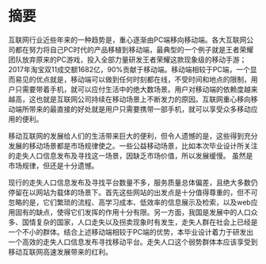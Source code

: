 # 摘要
互联网行业近些年来的一种趋势是，重心逐渐由PC端移向移动端。各大互联网公司都在努力将自己PC时代的产品移植到移动端，最典型的一个例子就是王者荣耀团队放弃原来的PC游戏，投入全部力量研发王者荣耀这款现象级的移动手游；2017年淘宝双11成交额1682亿，90%贡献于移动端。移动端相较于PC端，一个显而易见的优点就是，移动端可以做到任何时刻都在线，不受时间和地点的限制，用户只需要带着手机，就可以应付生活中的绝大数场景。用户对移动端的依赖度越来越高，这也就是互联网公司持续在移动场景上不断发力的原因。互联网重心移向移动端所带来的最直接的好处就是用户只需要携带一部手机，就可以享受众多移动应用的便利。

移动互联网的发展给人们的生活带来巨大的便利，但令人遗憾的是，这些得到充分发展的移动场景都是市场规律使之。一些公益移动场景，比如本次毕业设计所关注的走失人口信息发布及寻找这一场景，因缺乏市场价值，所以发展缓慢。  虽然是市场规律，但还是十分遗憾。


现行的走失人口信息发布及寻找平台数量不多，服务质量总体偏差，且绝大多数仍停留在以网站为载体的场景下。首先这些网站的出发点是十分值得尊重的，但不可忽略的是，它们繁琐的流程、高学习成本、低效率的信息展示及检索，以及web应用固有的缺点，使得它们发挥的作用十分有限。另一方面，我国是发展中的人口众多、国情复杂的国家，人口走失以及拐卖现象时有发生，走失人群在社会上已经是一个不小的群体。结合上述移动端相较于PC端的优势，本毕业设计着力于研发出一个高效的走失人口信息发布寻找移动平台。走失人口这个弱势群体本应该享受到移动互联网高速发展带来的红利。
